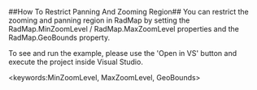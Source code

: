 ##How To Restrict Panning And Zooming Region##
You can restrict the zooming and panning region in RadMap by setting the RadMap.MinZoomLevel / RadMap.MaxZoomLevel properties and the RadMap.GeoBounds property.

To see and run the example, please use the 'Open in VS' button and execute the project inside Visual Studio.

<keywords:MinZoomLevel, MaxZoomLevel, GeoBounds>
